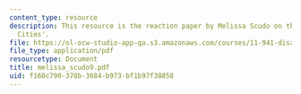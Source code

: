 ```yaml
---
content_type: resource
description: This resource is the reaction paper by Melissa Scudo on the topic 'Resilient
  Cities'.
file: https://ol-ocw-studio-app-qa.s3.amazonaws.com/courses/11-941-disaster-vulnerability-and-resilience-spring-2005/f160c790378b3684b973bf1b97f38858_melissa_scudo9.pdf
file_type: application/pdf
resourcetype: Document
title: melissa_scudo9.pdf
uid: f160c790-378b-3684-b973-bf1b97f38858
---
```

